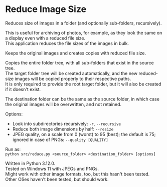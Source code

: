 # Reduce Image Size

Reduces size of images in a folder (and optionally sub-folders, recursively).

This is useful for archiving of photos, for example, as they look the same on a display even with a reduced file size.  
This application reduces the file sizes of the images in bulk.

Keeps the original images and creates copies with reduced file size.

Copies the entire folder tree, with all sub-folders that exist in the source tree.  
The target folder tree will be created automatically, and the new reduced-size images will be copied properly to their respective paths.  
It is only required to provide the root target folder, but it will also be created if it doesn't exist.

The destination folder can be the same as the source folder, in which case the original images will be overwritten, and not retained.

Options:
- Look into subdirectories recursively: `-r`, `--recursive`
- Reduce both image dimensions by half: `--resize`
- JPEG quality, on a scale from 0 (worst) to 95 (best); the default is 75; ignored in case of PNGs: `--quality [QUALITY]`

Run as:  
`python src/reduce.py <source_folder> <destination_folder> [options]`

Written in Python 3.12.0.  
Tested on Windows 11 with JPEGs and PNGs.  
Might work with other image formats, too, but this hasn't been tested.  
Other OSes haven't been tested, but should work.
